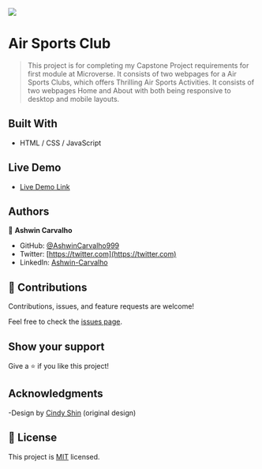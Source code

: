 ![](https://img.shields.io/badge/Microverse-blueviolet)

# Air Sports Club

> This project is for completing my Capstone Project requirements for first module at Microverse. It consists of two webpages for a Air Sports Clubs, which offers Thrilling Air Sports Activities. It consists of two webpages Home and About with both being responsive to desktop and mobile layouts.

## Built With

- HTML / CSS / JavaScript

## Live Demo

- [Live Demo Link](https://ashwincarvalho999.github.io/HTML-CSS-JS-Capstone-Project/)

## Authors

👤 **Ashwin Carvalho**

- GitHub: [@AshwinCarvalho999](https://github.com/AshwinCarvalho999)
- Twitter: [https://twitter.com](https://twitter.com)
- LinkedIn: [Ashwin-Carvalho](https://linkedin.com/in-5426701b1/)

## 🤝 Contributions

Contributions, issues, and feature requests are welcome!

Feel free to check the [issues page]().

## Show your support

Give a ⭐️ if you like this project!

## Acknowledgments

-Design by [Cindy Shin](https://www.behance.net/adagio07) (original design)

## 📝 License

This project is [MIT](./MIT.md) licensed.
